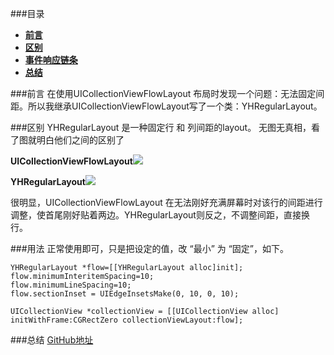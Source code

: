 ###目录
* [**前言**](#前言)
* [**区别**](#区别)
* [**事件响应链条**](#用法)
* [**总结**](#总结)

###<a name="前言"></a>前言
在使用UICollectionViewFlowLayout 布局时发现一个问题：无法固定间距。所以我继承UICollectionViewFlowLayout写了一个类：YHRegularLayout。

###<a name="区别"></a>区别
YHRegularLayout 是一种固定行 和 列间距的layout。
无图无真相，看了图就明白他们之间的区别了

**UICollectionViewFlowLayout**![](/Users/masterfly/Documents/UICollectionViewFlowLayout.jpeg)

**YHRegularLayout**![](/Users/masterfly/Documents/YHRegularLayout.jpeg)

很明显，UICollectionViewFlowLayout 在无法刚好充满屏幕时对该行的间距进行调整，使首尾刚好贴着两边。YHRegularLayout则反之，不调整间距，直接换行。

###<a name="用法"></a>用法
正常使用即可，只是把设定的值，改 “最小” 为 “固定”，如下。

```
YHRegularLayout *flow=[[YHRegularLayout alloc]init];
flow.minimumInteritemSpacing=10;
flow.minimumLineSpacing=10;
flow.sectionInset = UIEdgeInsetsMake(0, 10, 0, 10);

UICollectionView *collectionView = [[UICollectionView alloc] initWithFrame:CGRectZero collectionViewLayout:flow];

```


###<a name="总结"></a>总结
[GitHub地址](https://github.com/developeryh/YHRegularLayout)
